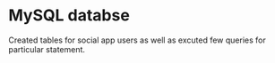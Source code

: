 # MySQL databse 

Created tables for social app users as well as excuted few queries for particular statement.